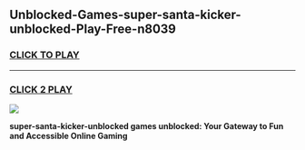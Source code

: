 
## Unblocked-Games-super-santa-kicker-unblocked-Play-Free-n8039
<h3>
<a href="https://premium76.site?title=super-santa-kicker-unblocked&ref=18A1">CLICK TO PLAY</a></h3>
<hr>

<h3>
<a href="https://premium76.site?title=super-santa-kicker-unblocked&ref=18A1">CLICK 2 PLAY</a>
  
</h3>

<a href="https://premium76.site?title=super-santa-kicker-unblocked&ref=18A1"><img src="https://clearcache.store/games.png"></a>


**super-santa-kicker-unblocked games unblocked: Your Gateway to Fun and Accessible Online Gaming**
